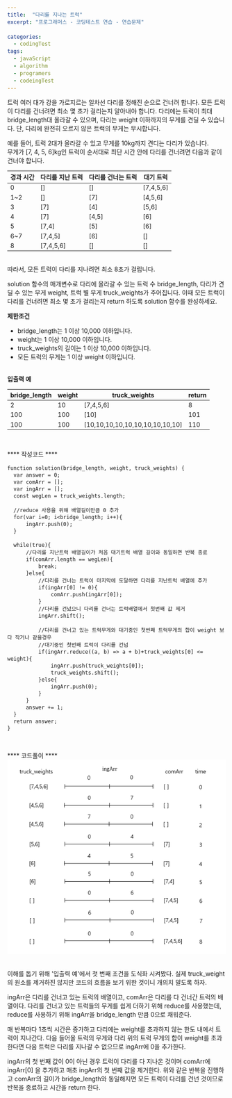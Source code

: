 ```yaml
---
title:  "다리를 지나는 트럭"
excerpt: "프로그래머스 - 코딩테스트 연습 - 연습문제"

categories:
  - codingTest
tags: 
  - javaScript
  - algorithm 
  - programers
  - codeingTest
---
```


트럭 여러 대가 강을 가로지르는 일차선 다리를 정해진 순으로 건너려 합니다. 모든 트럭이 다리를 건너려면 최소 몇 초가 걸리는지 알아내야 합니다. 다리에는 트럭이 최대 bridge_length대 올라갈 수 있으며, 다리는 weight 이하까지의 무게를 견딜 수 있습니다. 단, 다리에 완전히 오르지 않은 트럭의 무게는 무시합니다.

예를 들어, 트럭 2대가 올라갈 수 있고 무게를 10kg까지 견디는 다리가 있습니다. <br/>
무게가 [7, 4, 5, 6]kg인 트럭이 순서대로 최단 시간 안에 다리를 건너려면 다음과 같이 건너야 합니다.


|경과 시간|다리를 지난 트럭|다리를 건너는 트럭|대기 트럭|
|--------|---------------|----------------|---------|
|0| [] | [] | [7,4,5,6] |
|1~2|	[]	|[7]	|[4,5,6]|
|3	|[7]	|[4]	|[5,6]|
|4	|[7]	|[4,5]	|[6]|
|5	|[7,4]	|[5]	|[6]|
|6~7	|[7,4,5]	|[6]	|[]|
|8	|[7,4,5,6]	|[]	|[]|

<br/>
따라서, 모든 트럭이 다리를 지나려면 최소 8초가 걸립니다.

solution 함수의 매개변수로 다리에 올라갈 수 있는 트럭 수 bridge_length, 다리가 견딜 수 있는 무게 weight, 트럭 별 무게 truck_weights가 주어집니다. 이때 모든 트럭이 다리를 건너려면 최소 몇 초가 걸리는지 return 하도록 solution 함수를 완성하세요.

**제한조건**

* bridge_length는 1 이상 10,000 이하입니다.
* weight는 1 이상 10,000 이하입니다.
* truck_weights의 길이는 1 이상 10,000 이하입니다.
* 모든 트럭의 무게는 1 이상 weight 이하입니다.<br/><br/>


**입출력 예**

|bridge_length	|weight	|truck_weights	|return|
|---------------|-------|---------------|------|
|2	|10	| [7,4,5,6]	|8|
|100	|100	|[10]	|101|
|100	|100	|[10,10,10,10,10,10,10,10,10,10]	|110|

<br/>

**** 작성코드 ****

    function solution(bridge_length, weight, truck_weights) {
      var answer = 0;
      var comArr = [];
      var ingArr = [];
      const wegLen = truck_weights.length;
      
      //reduce 사용을 위해 배열길이만큼 0 추가
      for(var i=0; i<bridge_length; i++){
          ingArr.push(0);
      }
      
      while(true){
          //다리를 지난트럭 배열길이가 처음 대기트럭 배열 길이와 동일하면 반복 종료
          if(comArr.length == wegLen){
              break;
          }else{
              //다리를 건너는 트럭이 마지막에 도달하면 다리를 지난트럭 배열에 추가
              if(ingArr[0] != 0){
                  comArr.push(ingArr[0]);   
              }
              //다리를 건넜으니 다리를 건너는 트럭배열에서 첫번째 값 제거
              ingArr.shift();
              
              //다리를 건너고 있는 트럭무게와 대기중인 첫번째 트럭무게의 합이 weight 보다 작거나 같을경우
              //대기중인 첫번째 트럭이 다리를 건넘
              if(ingArr.reduce((a, b) => a + b)+truck_weights[0] <= weight){
                  ingArr.push(truck_weights[0]);
                  truck_weights.shift();
              }else{
                  ingArr.push(0);
              }
          }
          answer += 1;
      }
      return answer;
    }


<br/>

**** 코드풀이 ****
<img src="/assets/images/ct_4.PNG"><br/><br/>

이해를 돕기 위해 '입출력 예'에서 첫 번째 조건을 도식화 시켜봤다. 실제 truck_weight의 원소를 제거하진 않지만
코드의 흐름을 보기 위한 것이니 개의치 말도록 하자.

ingArr은 다리를 건너고 있는 트럭의 배열이고, comArr은 다리를 다 건너간 트럭의 배열이다.
다리를 건너고 있는 트럭들의 무게를 쉽게 더하기 위해 reduce를 사용했는데, reduce를 사용하기 위해
ingArr을 bridge_length 만큼 0으로 채워준다.

매 반복마다 1초씩 시간은 증가하고 다리에는 weight를 초과하지 않는 한도 내에서 트럭이 지나간다.
다음 들어올 트럭의 무게와 다리 위의 트럭 무게의 합이 weight를 초과한다면 다음 트럭은 다리를 지나갈 수 없으므로
ingArr에 0을 추가한다.

ingArr의 첫 번째 값이 0이 아닌 경우 트럭이 다리를 다 지나온 것이며 comArr에 ingArr[0] 을 추가하고
매초 ingArr의 첫 번째 값을 제거한다.
위와 같은 반복을 진행하고 comArr의 길이가 bridge_length와 동일해지면 모든 트럭이 다리를 건넌 것이므로 
반복을 종료하고 시간을 return 한다.
